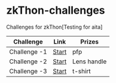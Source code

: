 # zkThon-challenges
Challenges for zkThon[Testing for aita]

| Challenge | Link | Prizes |
| - | - | - |
| Challenge -1 | [Start](https://github.com/Polygon-Advocates/zkThon-challenges/blob/main/challenge-1.md) | pfp |
| Challenge -2 | [Start](https://github.com/Polygon-Advocates/zkThon-challenges/blob/main/challenge-2.md) | Lens handle |
| Challenge -3 | [Start](https://github.com/Polygon-Advocates/zkThon-challenges/blob/main/challenge-3.md) | t-shirt |
